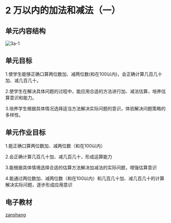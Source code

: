 # 2 万以内的加法和减法（一）

## 单元内容结构

![3a-1](https://r2.edui123.com/2023/05/3a-1.png)

## 单元目标

1.使学生能够正确口算两位数加、减两位数(和在100以内)，会正确计算几百几十加、减几百几十。

2.使学生在解决具体问题的过程中，能应用合适的方法进行加、减法估算，培养估算意识和能力。

3.培养学生根据具体情况选择适当方法解决实际问题的意识，体验解决问题策略的多样性。

## 单元作业目标

1.能正确口算两位数加、减两位数（和在100以内）

2.会正确计算几百几十加、减几百几十，形成运算能力

3.能根据具体情境选择合适的估算方法解决加减法的实际问题，增强估算意识

4.能通过两位数加、减两位数（和在100以内）和几百几十加、减几百几十的计算解决实际问题，逐步形成应用意识

## 电子教材

<Epep grade="xxsx3a" :pep="1221001301141" :pages="9" :paged="20" ></Epep>

[zanshang](../res/zanshang.md ':include')